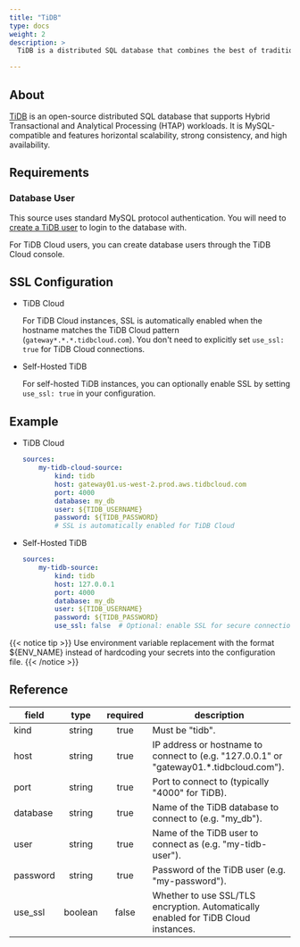 ```yaml
---
title: "TiDB"
type: docs
weight: 2
description: >
  TiDB is a distributed SQL database that combines the best of traditional RDBMS and NoSQL databases.

---
```


## About

[TiDB][tidb-docs] is an open-source distributed SQL database that supports Hybrid Transactional and Analytical Processing (HTAP) workloads. It is MySQL-compatible and features horizontal scalability, strong consistency, and high availability.

[tidb-docs]: https://docs.pingcap.com/tidb/stable

## Requirements

### Database User

This source uses standard MySQL protocol authentication. You will need to [create a TiDB user][tidb-users] to login to the database with.

For TiDB Cloud users, you can create database users through the TiDB Cloud console.

[tidb-users]: https://docs.pingcap.com/tidb/stable/user-account-management

## SSL Configuration

- TiDB Cloud

    For TiDB Cloud instances, SSL is automatically enabled when the hostname matches the TiDB Cloud pattern (`gateway*.*.*.tidbcloud.com`). You don't need to explicitly set `use_ssl: true` for TiDB Cloud connections.

- Self-Hosted TiDB

    For self-hosted TiDB instances, you can optionally enable SSL by setting `use_ssl: true` in your configuration.

## Example

- TiDB Cloud

    ```yaml
    sources:
        my-tidb-cloud-source:
            kind: tidb
            host: gateway01.us-west-2.prod.aws.tidbcloud.com
            port: 4000
            database: my_db
            user: ${TIDB_USERNAME}
            password: ${TIDB_PASSWORD}
            # SSL is automatically enabled for TiDB Cloud
    ```

- Self-Hosted TiDB

    ```yaml
    sources:
        my-tidb-source:
            kind: tidb
            host: 127.0.0.1
            port: 4000
            database: my_db
            user: ${TIDB_USERNAME}
            password: ${TIDB_PASSWORD}
            use_ssl: false  # Optional: enable SSL for secure connections
    ```

{{< notice tip >}}
Use environment variable replacement with the format ${ENV_NAME}
instead of hardcoding your secrets into the configuration file.
{{< /notice >}}

## Reference

| **field** | **type** | **required** | **description**                                                                            |
|-----------|:--------:|:------------:|--------------------------------------------------------------------------------------------|
| kind      |  string  |     true     | Must be "tidb".                                                                            |
| host      |  string  |     true     | IP address or hostname to connect to (e.g. "127.0.0.1" or "gateway01.*.tidbcloud.com").    |
| port      |  string  |     true     | Port to connect to (typically "4000" for TiDB).                                            |
| database  |  string  |     true     | Name of the TiDB database to connect to (e.g. "my_db").                                    |
| user      |  string  |     true     | Name of the TiDB user to connect as (e.g. "my-tidb-user").                                 |
| password  |  string  |     true     | Password of the TiDB user (e.g. "my-password").                                            |
| use_ssl   |  boolean |    false     | Whether to use SSL/TLS encryption. Automatically enabled for TiDB Cloud instances.         | 